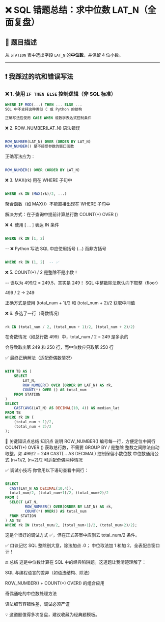 # ❌ SQL 错题总结：求中位数 LAT_N（全面复盘）

## 📘 题目描述

从 `STATION` 表中选出字段 `LAT_N` 的**中位数**，并保留 4 位小数。

---

## ❗ 我踩过的坑和错误写法

### ❌ 1. 使用 `IF THEN ELSE` 控制逻辑（非 SQL 标准）

```sql
WHERE IF MOD(...) THEN ... ELSE ...
SQL 中不支持这种类似 C 或 Python 的结构

正确写法应使用 CASE WHEN 或数学表达式控制条件
```
❌ 2. ROW_NUMBER(LAT_N) 语法错误
```sql

ROW_NUMBER(LAT_N) OVER (ORDER BY LAT_N)
ROW_NUMBER() 是不接受参数的窗口函数
```
正确写法应为：

```sql

ROW_NUMBER() OVER (ORDER BY LAT_N)
```
❌ 3. MAX(rk) 用在 WHERE 子句中
```sql

WHERE rk IN (MAX(rk)/2, ...)
```
聚合函数（如 MAX()）不能直接出现在 WHERE 子句中

解决方式：在子查询中提前计算总行数 COUNT(*) OVER ()

❌ 4. 使用 [ ... ] 表达 IN 条件
```sql

WHERE rk IN [1, 2]  
```
-- ❌ Python 写法
SQL 中应使用括号 (...) 而非方括号

```sql

WHERE rk IN (1, 2)  -- ✅
```
❌ 5. COUNT(*) / 2 是整除不是小数！


-- 误以为 499/2 = 249.5，其实是 249！
SQL 中整数除法默认向下取整（floor）

499 / 2 → 249

正确方式是使用 (total_num + 1)/2 和 (total_num + 2)/2 获取中间值

❌ 6. 多选了一行（奇数情况）
```sql

rk IN (total_num / 2, (total_num + 1)/2, (total_num + 2)/2)
```
在奇数情况（如总行数 499）中，total_num / 2 = 249 是多余的

会导致取出第 249 和 250 行，而中位数应只取第 250 行

✅ 最终正确解法（适配奇偶数情况）
```sql

WITH TB AS (
    SELECT 
        LAT_N,
        ROW_NUMBER() OVER (ORDER BY LAT_N) AS rk,
        COUNT(*) OVER () AS total_num
    FROM STATION
)
SELECT 
    CAST(AVG(LAT_N) AS DECIMAL(10, 4)) AS median_lat
FROM TB
WHERE rk IN (
    (total_num + 1)/2,
    (total_num + 2)/2
);
```
🧠 关键知识点总结
知识点	说明
ROW_NUMBER()	编号每一行，方便定位中间行
COUNT(*) OVER ()	获取总行数，不需要 GROUP BY
/ 是整除	整数之间除法自动取整，如 499/2 = 249
CAST(... AS DECIMAL)	控制保留小数位数
中位数通用公式	(n+1)/2, (n+2)/2 可适配奇偶两种情况

✅ 调试小技巧
你曾用以下语句查看中间行：

```sql

SELECT 
  CAST(LAT_N AS DECIMAL(10,4)), 
  total_num/2, (total_num+1)/2, (total_num+2)/2
FROM (
  SELECT LAT_N,
         ROW_NUMBER() OVER(ORDER BY LAT_N) AS rk,
         COUNT(*) OVER() AS total_num
  FROM STATION
) AS TB
WHERE rk IN (total_num/2, (total_num+1)/2, (total_num+2)/2);
```
这是个很好的调试方式 ✅，但在正式答案中应删去 total_num/2 条件。

✅ 口诀记忆
SQL 整除别大意，除法加点 .0；
中位取法加 1 和加 2，全表配合窗口计！

🔚 总结
这是中位数计算在 SQL 中的经典陷阱题。这道题让我清楚理解了：

SQL 与编程语言的差异（如语法结构、除法）

ROW_NUMBER() + COUNT(*) OVER() 的组合应用

奇偶通吃的中位数处理方法

语法细节容错性差，调试必须严谨

💡 这道题值得多次复盘，建议收藏为经典题模板。